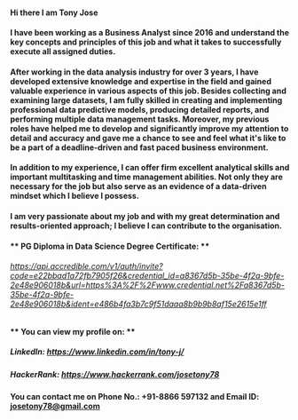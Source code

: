 #### Hi there I am Tony Jose

#### I have been working as a Business Analyst since 2016 and understand the key concepts and principles of this job and what it takes to successfully execute all assigned duties.

#### After working in the data analysis industry for over 3 years, I have developed extensive knowledge and expertise in the field and gained valuable experience in various aspects of this job. Besides collecting and examining large datasets, I am fully skilled in creating and implementing professional data predictive models, producing  detailed reports, and performing multiple data management tasks. Moreover, my previous roles have helped me to develop and significantly improve my attention to detail and  accuracy and gave me a chance to see and feel what it's like to be a part of a deadline-driven and fast paced business environment.

#### In addition to my experience, I can offer firm excellent analytical skills and important multitasking and time management abilities. Not only they are necessary for the job but also serve as an evidence of a data-driven mindset which I believe I possess.

#### I am very passionate about my job and with my great determination and results-oriented approach; I believe I can contribute to the organisation.

#### ** PG Diploma in Data Science Degree Certificate: **
###### https://api.accredible.com/v1/auth/invite?code=e22bbad1a72fb7905f26&credential_id=a8367d5b-35be-4f2a-9bfe-2e48e906018b&url=https%3A%2F%2Fwww.credential.net%2Fa8367d5b-35be-4f2a-9bfe-2e48e906018b&ident=e486b4fa3b7c9f51daaa8b9b9b8af15e2615e1ff

#### ** You can view my profile on: **
##### LinkedIn: https://www.linkedin.com/in/tony-j/
##### HackerRank: https://www.hackerrank.com/josetony78

#### You can contact me on Phone No.: +91-8866 597132 and Email ID: josetony78@gmail.com

